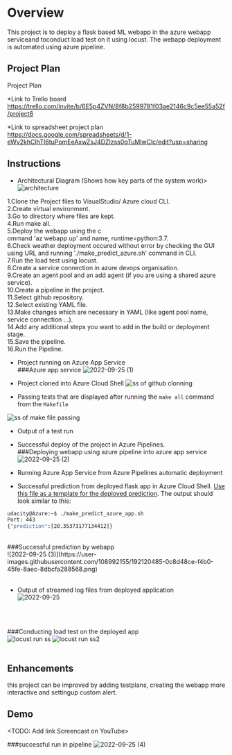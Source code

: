 # Overview

This project is to deploy a flask based ML webapp in the azure webapp serviceand toconduct load test on it using locust. The webapp deployment is automated using azure pipeline.

## Project Plan
Project Plan

*Link to Trello board https://trello.com/invite/b/6E5p4ZVN/8f8b2599781f03ae2146c9c5ee55a52f/project6


*Link to spreadsheet project plan  https://docs.google.com/spreadsheets/d/1-eWv2khCIhTI6tuPomEeAxwZsJ4DZlzss0qTuMlwClc/edit?usp=sharing

## Instructions


* Architectural Diagram (Shows how key parts of the system work)>
![architecture](https://user-images.githubusercontent.com/108992155/192412566-32f24aa5-55db-4a25-9b5e-18af5d30a1ba.PNG)
<p>
1.Clone the Project files to VisualStudio/ Azure cloud CLI.<br>
2.Create virtual environment.<br>
3.Go to directory where files are kept.<br>
4.Run make all.<br>
5.Deploy the webapp using the c<br>ommand 'az webapp up' and name, runtime=python:3.7.<br>
6.Check weather deployment occured without error by checking the GUI using URL and running './make_predict_azure.sh' command in CLI.<br>
7.Run the load test using locust.<br>
8.Create a service connection in azure devops organisation.<br>
9.Create an agent pool and an add agent (if you are using a shared azure service).<br>
10.Create a pipeline in the project.<br>
11.Select github repository.<br>
12.Select existing YAML file.<br>
13.Make changes which are necessary in YAML (like agent pool name, service connection ...).<br>
14.Add any additional steps you want to add in the build or deployment stage.<br>
15.Save the pipeline.<br>
16.Run the Pipeline.<br>
</p>

* Project running on Azure App Service<br>
###Azure app service
![2022-09-25 (1)](https://user-images.githubusercontent.com/108992155/192120328-69260032-849c-41a9-ac45-f3de344ff29f.png)

* Project cloned into Azure Cloud Shell
![ss of github clonning](https://user-images.githubusercontent.com/108992155/192417481-8b161de4-43d4-4dae-860f-dbd5b584f74b.PNG)



* Passing tests that are displayed after running the `make all` command from the `Makefile`

![ss of make file passing](https://user-images.githubusercontent.com/108992155/192417515-5f12c1ab-2ff1-4f53-a035-f483f342cff8.PNG)

* Output of a test run

* Successful deploy of the project in Azure Pipelines. <br>
###Deploying webapp using azure pipeline into azure app service
![2022-09-25 (2)](https://user-images.githubusercontent.com/108992155/192120282-5246a7a0-37f4-4308-9627-3d8dde4b06be.png)

* Running Azure App Service from Azure Pipelines automatic deployment

* Successful prediction from deployed flask app in Azure Cloud Shell.  [Use this file as a template for the deployed prediction](https://github.com/udacity/nd082-Azure-Cloud-DevOps-Starter-Code/blob/master/C2-AgileDevelopmentwithAzure/project/starter_files/flask-sklearn/make_predict_azure_app.sh).
The output should look similar to this:

```bash
udacity@Azure:~$ ./make_predict_azure_app.sh
Port: 443
{"prediction":[20.35373177134412]}
```
<br>
###Successful prediction by webapp<br>
![2022-09-25 (3)](https://user-images.githubusercontent.com/108992155/192120485-0c8d48ce-f4b0-45fe-8aec-8dbcfa288568.png)
<br>
<br>

* Output of streamed log files from deployed application<br>
![2022-09-25](https://user-images.githubusercontent.com/108992155/192417990-1c8441cd-632e-4c6c-adf3-2311a235a90b.png)
<br>
<br>

###Conducting load test on the deployed app<br>
![locust run ss](https://user-images.githubusercontent.com/108992155/192152707-0b8d8392-9385-4efb-bb6a-573fe45c2504.JPG)
![locust run ss2](https://user-images.githubusercontent.com/108992155/192152713-6ecc16b3-ced0-4a39-a31d-bdf110b159ac.JPG)
<br>
<br>
## Enhancements

this project can be improved by adding testplans, creating the webapp  more interactive and settingup custom alert.

## Demo 

<TODO: Add link Screencast on YouTube>



###successful run in pipeline
![2022-09-25 (4)](https://user-images.githubusercontent.com/108992155/192120545-fd6195eb-b9c7-45fc-98cb-bcbcfd26dcf1.png)


